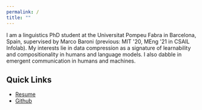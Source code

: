 ```yaml
---
permalink: /
title: ""
---
```


I am a linguistics PhD student at the Universitat Pompeu Fabra in Barcelona, Spain, supervised by Marco Baroni (previous: MIT '20, MEng '21 in CSAIL Infolab). My interests lie in data compression as a signature of learnability and compositionality in humans and language models. I also dabble in emergent communication in humans and machines.

## Quick Links
- [Resume][pdf-link]
- [Github](https://github.com/chengemily1)

[pdf-link]: /assets/cv_2023.pdf
